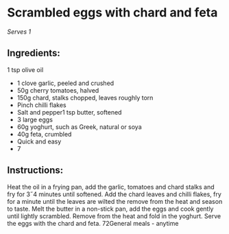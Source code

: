 
# Scrambled eggs with chard  and feta
_Serves 1_
## Ingredients:
1 tsp olive oil
* 1 clove garlic, peeled and crushed
* 50g cherry tomatoes, halved
* 150g chard, stalks chopped, leaves roughly torn
* Pinch chilli flakes
* Salt and pepper1 tsp butter, softened
* 3 large eggs
* 60g yoghurt, such as Greek, natural or soya
* 40g feta, crumbled
* Quick and easy
* 7
## Instructions:
Heat the oil in a frying pan, add the garlic, tomatoes and chard 
stalks and fry for 3˝4 minutes until softened. Add the chard 
leaves and chilli flakes, fry for a minute until the leaves are 
wilted the remove from the heat and season to taste.
Melt the butter in a non-stick pan, add the eggs and cook 
gently until lightly scrambled. Remove from the heat and fold in 
the yoghurt. Serve the eggs with the chard and feta.
72General meals - anytime

